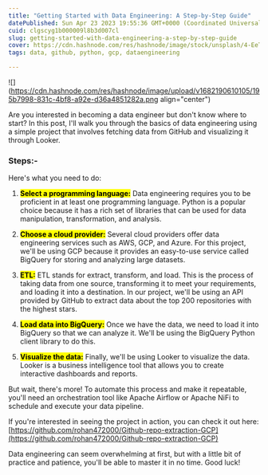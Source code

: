 ```yaml
---
title: "Getting Started with Data Engineering: A Step-by-Step Guide"
datePublished: Sun Apr 23 2023 19:55:36 GMT+0000 (Coordinated Universal Time)
cuid: clgscyg1b000009l8b3d007cl
slug: getting-started-with-data-engineering-a-step-by-step-guide
cover: https://cdn.hashnode.com/res/hashnode/image/stock/unsplash/4-EeTnaC1S4/upload/51b5c11a511c26def7d2a31d79ada7ae.jpeg
tags: data, github, python, gcp, dataengineering

---
```


![](https://cdn.hashnode.com/res/hashnode/image/upload/v1682190610105/195b7998-831c-4bf8-a92e-d36a4851282a.png align="center")

Are you interested in becoming a data engineer but don't know where to start? In this post, I'll walk you through the basics of data engineering using a simple project that involves fetching data from GitHub and visualizing it through Looker.

### Steps:-

Here's what you need to do:

1. **<mark>Select a programming language:</mark>** Data engineering requires you to be proficient in at least one programming language. Python is a popular choice because it has a rich set of libraries that can be used for data manipulation, transformation, and analysis.
    
2. **<mark>Choose a cloud provider:</mark>** Several cloud providers offer data engineering services such as AWS, GCP, and Azure. For this project, we'll be using GCP because it provides an easy-to-use service called BigQuery for storing and analyzing large datasets.
    
3. **<mark>ETL:</mark>** ETL stands for extract, transform, and load. This is the process of taking data from one source, transforming it to meet your requirements, and loading it into a destination. In our project, we'll be using an API provided by GitHub to extract data about the top 200 repositories with the highest stars.
    
4. **<mark>Load data into BigQuery:</mark>** Once we have the data, we need to load it into BigQuery so that we can analyze it. We'll be using the BigQuery Python client library to do this.
    
5. **<mark>Visualize the data:</mark>** Finally, we'll be using Looker to visualize the data. Looker is a business intelligence tool that allows you to create interactive dashboards and reports.
    

But wait, there's more! To automate this process and make it repeatable, you'll need an orchestration tool like Apache Airflow or Apache NiFi to schedule and execute your data pipeline.

If you're interested in seeing the project in action, you can check it out here: [https://github.com/rohan472000/Github-repo-extraction-GCP](https://github.com/rohan472000/Github-repo-extraction-GCP)

Data engineering can seem overwhelming at first, but with a little bit of practice and patience, you'll be able to master it in no time. Good luck!